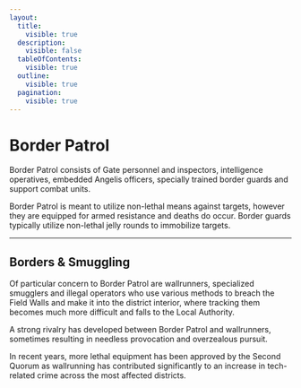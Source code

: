 ```yaml
---
layout:
  title:
    visible: true
  description:
    visible: false
  tableOfContents:
    visible: true
  outline:
    visible: true
  pagination:
    visible: true
---
```


# Border Patrol

Border Patrol consists of Gate personnel and inspectors, intelligence operatives, embedded Angelis officers, specially trained border guards and support combat units.

Border Patrol is meant to utilize non-lethal means against targets, however they are equipped for armed resistance and deaths do occur. Border guards typically utilize non-lethal jelly rounds to immobilize targets.

***

## Borders & Smuggling

Of particular concern to Border Patrol are wallrunners, specialized smugglers and illegal operators who use various methods to breach the Field Walls and make it into the district interior, where tracking them becomes much more difficult and falls to the Local Authority.

A strong rivalry has developed between Border Patrol and wallrunners, sometimes resulting in needless provocation and overzealous pursuit.

In recent years, more lethal equipment has been approved by the Second Quorum as wallrunning has contributed significantly to an increase in tech-related crime across the most affected districts.
